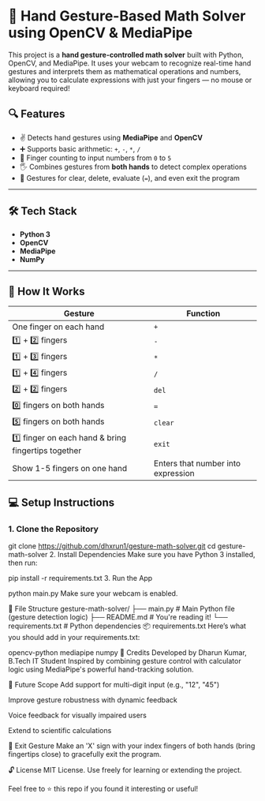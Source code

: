 # 🤖 Hand Gesture-Based Math Solver using OpenCV & MediaPipe

This project is a **hand gesture-controlled math solver** built with Python, OpenCV, and MediaPipe. It uses your webcam to recognize real-time hand gestures and interprets them as mathematical operations and numbers, allowing you to calculate expressions with just your fingers — no mouse or keyboard required!

## 🔍 Features

- ✌️ Detects hand gestures using **MediaPipe** and **OpenCV**
- ➕ Supports basic arithmetic: `+`, `-`, `*`, `/`
- 🧮 Finger counting to input numbers from `0` to `5`
- 🖐 Combines gestures from **both hands** to detect complex operations
- 🧼 Gestures for clear, delete, evaluate (`=`), and even exit the program

---

## 🛠️ Tech Stack

- **Python 3**
- **OpenCV**
- **MediaPipe**
- **NumPy**

---

## 🚀 How It Works

| Gesture | Function |
|--------|----------|
| One finger on each hand | `+` |
| 1️⃣ + 2️⃣ fingers | `-` |
| 1️⃣ + 3️⃣ fingers | `*` |
| 1️⃣ + 4️⃣ fingers | `/` |
| 2️⃣ + 2️⃣ fingers | `del` |
| 0️⃣ fingers on both hands | `=` |
| 5️⃣ fingers on both hands | `clear` |
| 1️⃣ finger on each hand & bring fingertips together | `exit` |
| Show 1-5 fingers on one hand | Enters that number into expression |


## 💻 Setup Instructions

### 1. Clone the Repository

git clone https://github.com/dhxrun1/gesture-math-solver.git
cd gesture-math-solver
2. Install Dependencies
Make sure you have Python 3 installed, then run:

pip install -r requirements.txt
3. Run the App

python main.py
Make sure your webcam is enabled.

📂 File Structure
gesture-math-solver/
├── main.py            # Main Python file (gesture detection logic)
├── README.md          # You're reading it!
└── requirements.txt   # Python dependencies
📦 requirements.txt
Here’s what you should add in your requirements.txt:

opencv-python
mediapipe
numpy
🙌 Credits
Developed by Dharun Kumar, B.Tech IT Student
Inspired by combining gesture control with calculator logic using MediaPipe's powerful hand-tracking solution.

🧠 Future Scope
Add support for multi-digit input (e.g., "12", "45")

Improve gesture robustness with dynamic feedback

Voice feedback for visually impaired users

Extend to scientific calculations

🛑 Exit Gesture
Make an 'X' sign with your index fingers of both hands (bring fingertips close) to gracefully exit the program.

🔓 License
MIT License. Use freely for learning or extending the project.

Feel free to ⭐️ this repo if you found it interesting or useful!
